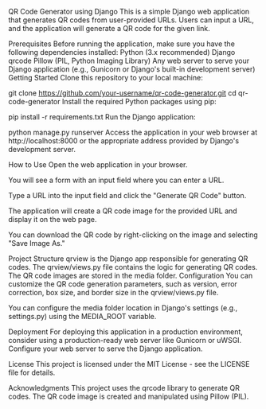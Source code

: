 QR Code Generator using Django
This is a simple Django web application that generates QR codes from user-provided URLs. Users can input a URL, and the application will generate a QR code for the given link.

Prerequisites
Before running the application, make sure you have the following dependencies installed:
Python (3.x recommended)
Django
qrcode
Pillow (PIL, Python Imaging Library)
Any web server to serve your Django application (e.g., Gunicorn or Django's built-in development server)
Getting Started
Clone this repository to your local machine:



git clone https://github.com/your-username/qr-code-generator.git
cd qr-code-generator
Install the required Python packages using pip:



pip install -r requirements.txt
Run the Django application:



python manage.py runserver
Access the application in your web browser at http://localhost:8000 or the appropriate address provided by Django's development server.

How to Use
Open the web application in your browser.

You will see a form with an input field where you can enter a URL.

Type a URL into the input field and click the "Generate QR Code" button.

The application will create a QR code image for the provided URL and display it on the web page.

You can download the QR code by right-clicking on the image and selecting "Save Image As."

Project Structure
qrview is the Django app responsible for generating QR codes.
The qrview/views.py file contains the logic for generating QR codes.
The QR code images are stored in the media folder.
Configuration
You can customize the QR code generation parameters, such as version, error correction, box size, and border size in the qrview/views.py file.

You can configure the media folder location in Django's settings (e.g., settings.py) using the MEDIA_ROOT variable.

Deployment
For deploying this application in a production environment, consider using a production-ready web server like Gunicorn or uWSGI. Configure your web server to serve the Django application.

License
This project is licensed under the MIT License - see the LICENSE file for details.

Acknowledgments
This project uses the qrcode library to generate QR codes.
The QR code image is created and manipulated using Pillow (PIL).
